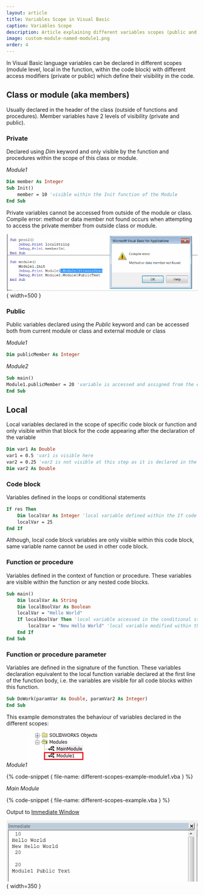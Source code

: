 ```yaml
---
layout: article
title: Variables Scope in Visual Basic
caption: Variables Scope
description: Article explaining different variables scopes (public and private class level, local) in Visual Basic
image: custom-module-named-module1.png
order: 4
---
```

In Visual Basic language variables can be declared in different scopes (module level, local in the function, within the code block) with different access modifiers (private or public) which define their visibility in the code.

## Class or module (aka members)

Usually declared in the header of the class (outside of functions and procedures). Member variables have 2 levels of visibility (private and public).

### Private

Declared using *Dim* keyword and only visible by the function and procedures within the scope of this class or module.

*Module1*
~~~vb
Dim member As Integer
Sub Init()
    member = 10 'visible within the Init function of the Module
End Sub
~~~

Private variables cannot be accessed from outside of the module or class. Compile error: method or data member not found occurs when attempting to access the private member from outside class or module.

![Compile error: method or data member not found when calling the privately declared variable from outside class](not-found-member-on-private-variable.png){ width=500 }

### Public

Public variables declared using the *Public* keyword and can be accessed both from current module or class and external module or class

*Module1*
~~~vb
Dim publicMember As Integer
~~~

*Module2*
~~~vb
Sub main()
Module1.publicMember = 20 'variable is accessed and assigned from the external module
End Sub
~~~

## Local

Local variables declared in the scope of specific code block or function and only visible within that block for the code appearing after the declaration of the variable

~~~ vb
Dim var1 As Double
var1 = 0.5 'var1 is visible here
var2 = 0.25 'var2 is not visible at this step as it is declared in the next line
Dim var2 As Double
~~~

### Code block
Variables defined in the loops or conditional statements

~~~ vb
If res Then
    Dim localVar As Integer 'local variable defined within the If code block
    localVar = 25
End If
~~~

Although, local code block variables are only visible within this code block, same variable name cannot be used in other code block.

### Function or procedure

Variables defined in the context of function or procedure. These variables are visible within the function or any nested code blocks.

~~~ vb
Sub main()
    Dim localVar As String
    Dim localBoolVar As Boolean
    localVar = "Hello World"
    If localBoolVar Then 'local variable accessed in the conditional statement
        localVar = "New Hello World" 'local variable modified within the body of conditional statement
    End If
End Sub
~~~

### Function or procedure parameter

Variables are defined in the signature of the function. These variables declaration equivalent to the local function variable declared at the first line of the function body, i.e. the variables are visible for all code blocks within this function.

~~~ vb
Sub DoWork(paramVar As Double, paramVar2 As Integer)
End Sub
~~~

This example demonstrates the behaviour of variables declared in the different scopes:

*Module1*
![Module1 module in the Visual Basic Project](custom-module-named-module1.png)

{% code-snippet { file-name: different-scopes-example-module1.vba } %}

*Main Module*

{% code-snippet { file-name: different-scopes-example.vba } %}

Output to [Immediate Window](visual-basic/vba/vba-editor/windows#immediate-window)

![Output of variable values](immediate-window-output.png){ width=350 }
